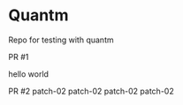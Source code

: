 # Quantm

Repo for testing with quantm

PR #1

hello
world

PR #2
patch-02
patch-02
patch-02
patch-02
